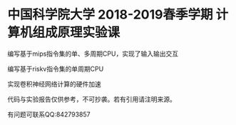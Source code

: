 # 中国科学院大学 2018-2019春季学期 计算机组成原理实验课

编写基于mips指令集的单、多周期CPU，实现了输入输出交互 

编写基于riskv指令集的单周期CPU 

实现卷积神经网络计算的硬件加速 

代码与实验报告仅供参考，不可抄袭。若有引用请注明来源。

有问题可联系QQ:842793857


